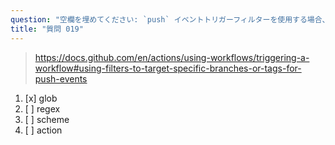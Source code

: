 ```yaml
---
question: "空欄を埋めてください: `push` イベントトリガーフィルターを使用する場合、複数のブランチを対象にするには <____> パターンを使用できます"
title: "質問 019"
---
```


> https://docs.github.com/en/actions/using-workflows/triggering-a-workflow#using-filters-to-target-specific-branches-or-tags-for-push-events
1. [x] glob
1. [ ] regex
1. [ ] scheme
1. [ ] action